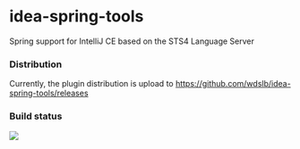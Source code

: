 # idea-spring-tools
Spring support for IntelliJ CE based on the STS4 Language Server

### Distribution
Currently, the plugin distribution is upload to https://github.com/wdslb/idea-spring-tools/releases

### Build status
[![](https://travis-ci.org/wdslb/idea-spring-tools.svg?branch=master)](https://travis-ci.org/wdslb/idea-spring-tools)